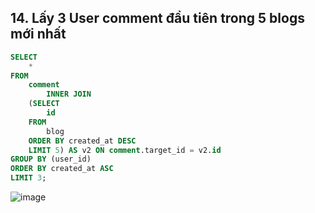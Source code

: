 ## 14. Lấy 3 User comment đầu tiên trong 5 blogs mới nhất
```sql
SELECT 
    *
FROM
    comment
        INNER JOIN
    (SELECT 
        id
    FROM
        blog
    ORDER BY created_at DESC
    LIMIT 5) AS v2 ON comment.target_id = v2.id
GROUP BY (user_id)
ORDER BY created_at ASC
LIMIT 3;
```
![image](https://user-images.githubusercontent.com/40168893/42308834-0407ca0e-8061-11e8-8680-d02878e73770.png)